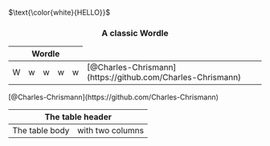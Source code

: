 
$\text{\color{white}{HELLO}}$

<h3 align="center">A classic Wordle</h3>

<table align="center">
  <thead>
    <tr>
      <th colspan="5">Wordle</th>
    </tr>
  </thead>
  <tbody>
    <tr>
      <td align="center">W</td>
      <td align="center">w</td>
      <td align="center">w</td>
      <td align="center">w</td>
      <td align="center">w</td>
      <td>[@Charles-Chrismann](https://github.com/Charles-Chrismann)</td>
    </tr>
  </tbody>
</table>
[@Charles-Chrismann](https://github.com/Charles-Chrismann)

<table align="center">
  <thead>
    <tr>
      <th colspan="2">The table header</th>
    </tr>
  </thead>
  <tbody>
    <tr>
      <td>The table body</td>
      <td>with two columns</td>
    </tr>
  </tbody>
</table>
